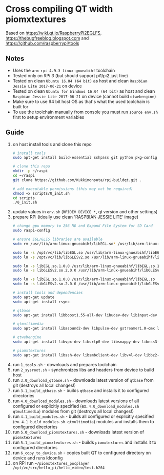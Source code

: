 # Cross compiling QT width piomxtextures

Based on https://wiki.qt.io/RaspberryPi2EGLFS, https://thebugfreeblog.blogspot.com and https://github.com/raspberrypi/tools

## Notes
 - Uses the `arm-rpi-4.9.3-linux-gnueabihf` toolchain
 - Tested only on RPi 3 (but should support pi1/pi2 just fine)
 - Tested on clean `Ubuntu 16.04 (64 bit)` as host and clean `Raspbian Jessie Lite 2017-06-21` on device
 - Tested on clean `Ubuntu for Windows 16.04 (64 bit)` as host and clean `Raspbian Jessie Lite 2017-06-21` on device (cannot build `qtwebengine`)
 - Make sure to use 64 bit host OS as that's what the used toolchain is built for
 - To use the toolchain manually from console you must run `source env.sh` first to setup environment variables

## Guide
1. on host install tools and clone this repo
    ```sh
    # install tools
    sudo apt-get install build-essential sshpass git python pkg-config re2c gperf bison flex ninja python ruby gcc-multilib g++-multilib

    # clone this repo
    mkdir -p ~/raspi
    cd ~/raspi
    git clone https://github.com/Kukkimonsuta/rpi-buildqt.git .
    
    # add executable permissions (this may not be required)
    chmod +x scripts/0_init.sh
    cd scripts
    ./0_init.sh
    ```
2. update values in `env.sh` (`RPIDEV_DEVICE_*`, qt version and other settings)
3. prepare RPi (ideally use clean 'RASPBIAN JESSIE LITE' image)
    ```sh
    # change gpu memory to 256 MB and Expand File System for SD Card
    sudo raspi-config

    # ensure EGL/GLES libraries are available
    sudo rm /usr/lib/arm-linux-gnueabihf/libEGL.so* /usr/lib/arm-linux-gnueabihf/libGLESv2.so*
    
    sudo ln -s /opt/vc/lib/libEGL.so /usr/lib/arm-linux-gnueabihf/libEGL.so.1.0.0
    sudo ln -s /opt/vc/lib/libGLESv2.so /usr/lib/arm-linux-gnueabihf/libGLESv2.so.2.0.0
    
    sudo ln -s libEGL.so.1.0.0 /usr/lib/arm-linux-gnueabihf/libEGL.so.1
    sudo ln -s libGLESv2.so.2.0.0 /usr/lib/arm-linux-gnueabihf/libGLESv2.so.2
    
    sudo ln -s libEGL.so.1.0.0 /usr/lib/arm-linux-gnueabihf/libEGL.so
    sudo ln -s libGLESv2.so.2.0.0 /usr/lib/arm-linux-gnueabihf/libGLESv2.so

    # install tools and dependencies
    sudo apt-get update
    sudo apt-get install rsync

    # qtbase
    sudo apt-get install libboost1.55-all-dev libudev-dev libinput-dev libts-dev libmtdev-dev libjpeg-dev libfontconfig1-dev libssl-dev libdbus-1-dev libglib2.0-dev libxkbcommon-dev
    
    # qtmultimedia
    sudo apt-get install libasound2-dev libpulse-dev gstreamer1.0-omx libgstreamer1.0-dev libgstreamer-plugins-base1.0-dev

    # qtwebengine
    sudo apt-get install libvpx-dev libsrtp0-dev libsnappy-dev libnss3-dev

    # piomxtextures
    sudo apt-get install libssh-dev libsmbclient-dev libv4l-dev libbz2-dev
    ```
4. run `1_tools.sh` - downloads and prepares toolchain
5. run `2_sysroot.sh` - synchronizes libs and headers from device to build host
6. run `3.0_download_qtbase.sh` - downloads latest version of `qtbase` from git (destroys all local changes!)
7. run `3.1_build_qtbase.sh` - builds `qtbase` and installs it to configured directories
8. run `4.0_download_modules.sh` - downloads latest versions of all configured or explicitly specified (ex. `4.0_download_modules.sh qtmultimedia`) modules from git (destroys all local changes!)
9. run `4.1_build_modules.sh` - builds all configured or explicitly specified (ex. `4.1_build_modules.sh qtmultimedia`) modules and installs them to configured directories
10. run `5.0_download_piomxtextures.sh` - downloads latest version of `piomxtextures`
11. run `5.1_build_piomxtextures.sh` - builds `piomxtextures` and installs it to configured directories
12. run `6_copy_to_device.sh` - copies built QT to configured directory on device and runs ldconfig
13. on RPi run `~/piomxtextures_pocplayer /opt/vc/src/hello_pi/hello_video/test.h264`
